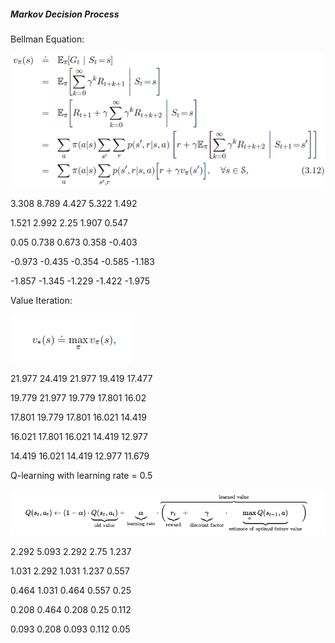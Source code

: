 <h5>Markov Decision Process</h5>

Bellman Equation:

![Bellman Equation](Reinforcement.Learning/bellman.PNG?raw=true "Bellman Equation")

3.308   8.789   4.427   5.322   1.492

1.521   2.992   2.25    1.907   0.547

0.05    0.738   0.673   0.358   -0.403

-0.973  -0.435  -0.354  -0.585  -1.183

-1.857  -1.345  -1.229  -1.422  -1.975


Value Iteration:

![Value Iteration](Reinforcement.Learning/valueIteration.PNG?raw=true "Value Iteration")

21.977  24.419  21.977  19.419  17.477

19.779  21.977  19.779  17.801  16.02

17.801  19.779  17.801  16.021  14.419

16.021  17.801  16.021  14.419  12.977

14.419  16.021  14.419  12.977  11.679


Q-learning with learning rate = 0.5

![Q-Learning](Reinforcement.Learning/qlearning.PNG?raw=true "Q-Learning")

2.292  5.093  2.292  2.75   1.237

1.031  2.292  1.031  1.237  0.557

0.464  1.031  0.464  0.557  0.25

0.208  0.464  0.208  0.25   0.112

0.093  0.208  0.093  0.112  0.05






